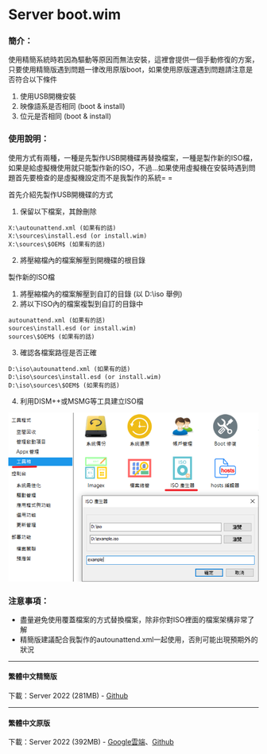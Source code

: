 # Server boot.wim

### 簡介：
使用精簡系統時若因為驅動等原因而無法安裝，這裡會提供一個手動修復的方案，只要使用精簡版遇到問題一律改用原版boot，如果使用原版還遇到問題請注意是否符合以下條件
1. 使用USB開機安裝
2. 映像語系是否相同 (boot & install)
3. 位元是否相同 (boot & install)

### 使用說明：
使用方式有兩種，一種是先製作USB開機碟再替換檔案，一種是製作新的ISO檔，如果是給虛擬機使用就只能製作新的ISO，不過...如果使用虛擬機在安裝時遇到問題首先要檢查的是虛擬機設定而不是我製作的系統= =

首先介紹先製作USB開機碟的方式
1. 保留以下檔案，其餘刪除
<pre><code>X:\autounattend.xml (如果有的話)
X:\sources\install.esd (or install.wim)
X:\sources\$OEM$ (如果有的話)</code></pre>
2. 將壓縮檔內的檔案解壓到開機碟的根目錄

製作新的ISO檔
1. 將壓縮檔內的檔案解壓到自訂的目錄 (以 D:\iso 舉例)
2. 將以下ISO內的檔案複製到自訂的目錄中
<pre><code>autounattend.xml (如果有的話)
sources\install.esd (or install.wim)
sources\$OEM$ (如果有的話)</code></pre>
3. 確認各檔案路徑是否正確
<pre><code>D:\iso\autounattend.xml (如果有的話)
D:\iso\sources\install.esd (or install.wim)
D:\iso\sources\$OEM$ (如果有的話)</code></pre>
4. 利用DISM++或MSMG等工具建立ISO檔

![preview.png](/tutorial/iso.png)

### 注意事項：
- 盡量避免使用覆蓋檔案的方式替換檔案，除非你對ISO裡面的檔案架構非常了解
- 精簡版建議配合我製作的autounattend.xml一起使用，否則可能出現預期外的狀況

----

#### 繁體中文精簡版

下載：Server 2022 (281MB) - [Github](https://github.com/WhatTheBlock/Win10_Simplify/releases/download/v2021.05.06/boot_s2022_ct_lite.7z)

----

#### 繁體中文原版

下載：Server 2022 (392MB) - [Google雲端](https://drive.google.com/uc?export=download&id=1YVbjDuxYTB_OEl0Ls5SvmjO-yzCs2AiR)、[Github](https://github.com/WhatTheBlock/Win10_Simplify/releases/download/v2021.05.06/boot_s2022_ct.7z)
